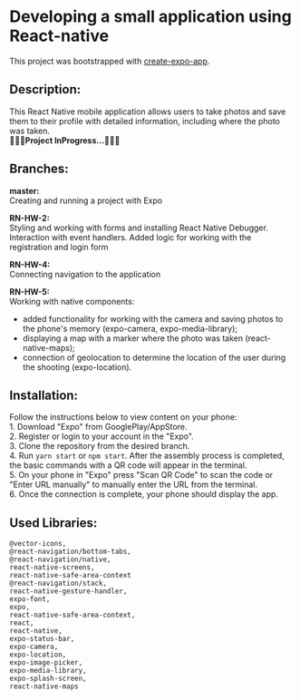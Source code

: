 # Developing a small application using React-native
This project was bootstrapped with [create-expo-app](https://expo.dev/).

## Description:
This React Native mobile application allows users to take photos and save them to their profile with detailed information, including where the photo was taken.
<br>**🔧👨‍🎨Project InProgress...🔧👨‍🎨**

## Branches:
**master:**<br>
Creating and running a project with Expo<br>

**RN-HW-2:**<br>
Styling and working with forms and installing React Native Debugger.<br>
Interaction with event handlers. Added logic for working with the registration and login form<br>

**RN-HW-4:**<br>
Connecting navigation to the application<br>

**RN-HW-5:**<br>
Working with native components:<br>
- added functionality for working with the camera and saving photos to the phone's memory (expo-camera, expo-media-library);<br>
- displaying a map with a marker where the photo was taken (react-native-maps);<br>
- connection of geolocation to determine the location of the user during the shooting (expo-location).<br>

## Installation:
Follow the instructions below to view content on your phone: 
<br/>1. Download "Expo" from GooglePlay/AppStore. 
<br/>2. Register or login to your account in the "Expo".
<br/>3. Clone the repository from the desired branch.
<br/>4. Run `yarn start` or `npm start`. After the assembly process is completed, the basic commands with a QR code will appear in the terminal.
<br/>5. On your phone in "Expo" press "Scan QR Code" to scan the code or "Enter URL manually" to manually enter the URL from the terminal.
<br/>6. Once the connection is complete, your phone should display the app.


## Used Libraries:
    @vector-icons,
    @react-navigation/bottom-tabs,
    @react-navigation/native,
    react-native-screens,
    react-native-safe-area-context
    @react-navigation/stack,
    react-native-gesture-handler,
    expo-font,
    expo,
    react-native-safe-area-context,
    react,
    react-native,
    expo-status-bar,
    expo-camera,
    expo-location,
    expo-image-picker,
    expo-media-library,
    expo-splash-screen,
    react-native-maps
